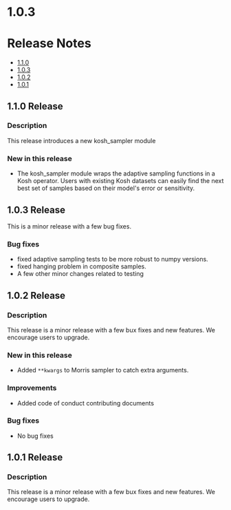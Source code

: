 # 1.0.3

# Release Notes

* [1.1.0](#110-release)
* [1.0.3](#103-release)
* [1.0.2](#102-release)
* [1.0.1](#101-release)


## 1.1.0 Release

### Description

This release introduces a new kosh_sampler module

### New in this release

* The kosh_sampler module wraps the adaptive sampling functions in a Kosh operator. Users with existing Kosh datasets can easily find the next best set of samples based on their model's error or sensitivity. 

## 1.0.3 Release

This is a minor release with a few bug fixes.

### Bug fixes
* fixed adaptive sampling tests to be more robust to numpy versions.
* fixed hanging problem in composite samples.
* A few other minor changes related to testing

## 1.0.2 Release

### Description

This release is a minor release with a few bux fixes and new features. We encourage users to upgrade.

### New in this release

* Added `**kwargs` to Morris sampler to catch extra arguments.

### Improvements
* Added code of conduct contributing documents


### Bug fixes
* No bug fixes


## 1.0.1 Release

### Description

This release is a minor release with a few bux fixes and new features. We encourage users to upgrade.
